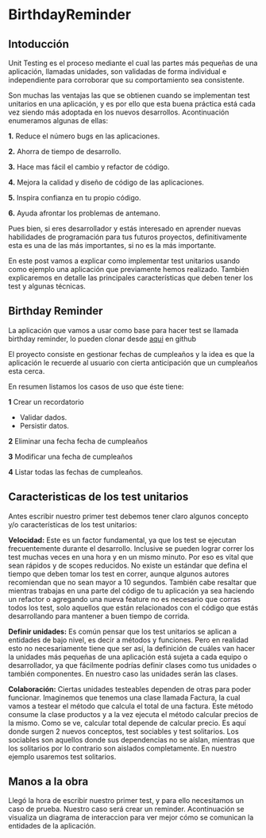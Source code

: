 # BirthdayReminder

## Intoducción
Unit Testing es el proceso mediante el cual las partes más pequeñas de una aplicación, llamadas unidades, son validadas de forma individual e independiente para corroborar que su comportamiento sea consistente.

Son muchas las ventajas las que se obtienen cuando se implementan test unitarios en una aplicación, y es por ello que esta buena práctica está cada vez siendo más adoptada en los nuevos desarrollos. Acontinuación enumeramos algunas de ellas:

**1.** Reduce el número bugs en las aplicaciones.

**2.** Ahorra de tiempo de desarrollo.

**3.** Hace mas fácil el cambio y refactor de código.

**4.** Mejora la calidad y diseño de código de las aplicaciones.

**5.** Inspira confianza en tu propio código.

**6.** Ayuda afrontar los problemas de antemano.

Pues bien, si eres desarrollador y estás interesado en aprender nuevas habilidades de programación para tus futuros proyectos, definitivamente esta es una de las más importantes, si no es la más importante.

En este post vamos a explicar como implementar test unitarios usando como ejemplo una aplicación que previamente hemos realizado. También explicaremos en detalle las principales características que deben tener los test y algunas técnicas.


## Birthday Reminder

La aplicación que vamos a usar como base para hacer test se llamada birthday reminder, lo pueden clonar desde [aqui](https://github.com/franciscodzuryk/BirthdayReminder) en github

El proyecto consiste en  gestionar fechas de cumpleaños y la idea es que la aplicación le recuerde al usuario con cierta anticipación que un cumpleaños esta cerca.

En resumen listamos los casos de uso que éste tiene:

**1** Crear un recordatorio
  * Validar dados.
  * Persistir datos.

**2** Eliminar una fecha fecha de cumpleaños

**3** Modificar una fecha de cumpleaños

**4** Listar todas las fechas de cumpleaños.


## Caracteristicas de los test unitarios

Antes escribir nuestro primer test debemos tener claro algunos concepto y/o características de los test unitarios:

**Velocidad:** Este es un factor fundamental, ya que los test se ejecutan frecuentemente durante el desarrollo. Inclusive se pueden lograr correr los test  muchas veces en una hora y en un mismo minuto. Por eso es vital que sean rápidos y de scopes reducidos. No existe un estándar que defina el tiempo que deben tomar los test en correr, aunque algunos autores recomiendan que no sean mayor a 10 segundos. También cabe resaltar que mientras trabajas en una parte del código de tu aplicación ya sea haciendo un refactor o agregando una nueva feature no es necesario que corras todos los test, solo aquellos que están relacionados con el código que estás desarrollando para mantener a buen tiempo de corrida.

**Definir unidades:** Es común pensar que los test unitarios se aplican a entidades de bajo nivel, es decir a métodos y funciones. Pero en realidad esto no necesariamente tiene que ser así, la definición de cuáles van hacer la unidades más pequeñas de una aplicación está sujeta a cada equipo o desarrollador, ya que fácilmente podrías definir clases como tus unidades o también componentes.  En nuestro caso las unidades serán las clases.


**Colaboración:** Ciertas unidades testeables dependen de otras para poder funcionar. Imaginemos que tenemos una clase llamada Factura, la cual vamos a testear el método que calcula el total de una factura. Este método consume la clase productos y a la vez ejecuta el método calcular precios de la mismo. Como se ve, calcular total depende de calcular precio. Es aquí donde surgen 2 nuevos conceptos, test sociables y test solitarios. Los sociables son aquellos donde sus dependencias no se aíslan, mientras que los solitarios por lo contrario son aislados completamente. En nuestro ejemplo usaremos test solitarios.

## Manos a la obra
Llegó la hora de escribir nuestro primer test, y para ello necesitamos un caso de prueba. Nuestro caso será crear un reminder. Acontinuación se visualiza un diagrama de interaccion para ver mejor cómo se comunican la entidades de la aplicación.



